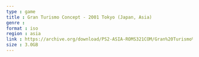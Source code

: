 ```yaml
---
type : game
title : Gran Turismo Concept - 2001 Tokyo (Japan, Asia)
genre : 
format : iso
region : asia
link : https://archive.org/download/PS2-ASIA-ROMS321COM/Gran%20Turismo%20Concept%20-%202001%20Tokyo%20%28Japan%2C%20Asia%29.7z
size : 3.0GB
---
```

